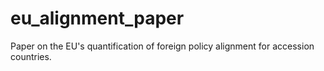 # eu_alignment_paper
Paper on the EU's quantification of foreign policy alignment for accession countries. 
